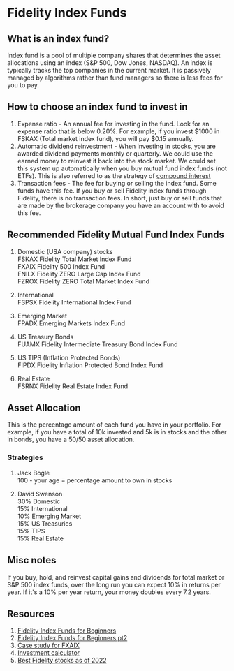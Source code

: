 # Fidelity Index Funds

## What is an index fund?

Index fund is a pool of multiple company shares that determines the asset allocations using an index (S&P 500, Dow Jones, NASDAQ). An index is typically tracks the top companies in the current market. It is passively managed by algorithms rather than fund managers so there is less fees for you to pay.

## How to choose an index fund to invest in

1. Expense ratio - An annual fee for investing in the fund. Look for an expense ratio that is below 0.20%. For example, if you invest $1000 in FSKAX (Total market index fund), you will pay $0.15 annually. 
2. Automatic dividend reinvestment - When investing in stocks, you are awarded dividend payments monthly or quarterly. We could use the earned money to reinvest it back into the stock market. We could set this system up automatically when you buy mutual fund index funds (not ETFs). This is also referred to as the strategy of [compound interest](http://www.helpfulcalculators.com/compound-interest-calculator)
3. Transaction fees - The fee for buying or selling the index fund. Some funds have this fee. If you buy or sell Fidelity index funds through Fidelity, there is no transaction fees. In short, just buy or sell funds that are made by the brokerage company you have an account with to avoid this fee.

## Recommended Fidelity Mutual Fund Index Funds

1. Domestic (USA company) stocks  
   FSKAX Fidelity Total Market Index Fund  
   FXAIX Fidelity 500 Index Fund  
   FNILX Fidelity ZERO Large Cap Index Fund  
   FZROX Fidelity ZERO Total Market Index Fund  

2. International  
   FSPSX Fidelity International Index Fund

3. Emerging Market  
   FPADX Emerging Markets Index Fund

4. US Treasury Bonds  
   FUAMX Fidelity Intermediate Treasury Bond Index Fund

5. US TIPS (Inflation Protected Bonds)  
   FIPDX Fidelity Inflation Protected Bond Index Fund

6. Real Estate  
   FSRNX Fidelity Real Estate Index Fund

## Asset Allocation

This is the percentage amount of each fund you have in your portfolio. For example, if you have a total of 10k invested and 5k is in stocks and the other in bonds, you have a 50/50 asset allocation.

### Strategies

1. Jack Bogle  
100 - your age = percentage amount to own in stocks

2. David Swenson  
30% Domestic  
15% International  
10% Emerging Market  
15% US Treasuries  
15% TIPS  
15% Real Estate  

## Misc notes

If you buy, hold, and reinvest capital gains and dividends for total market or S&P 500 index funds, over the long run you can expect 10% in returns per year. If it's a 10% per year return, your money doubles every 7.2 years.


## Resources

1. [Fidelity Index Funds for Beginners](https://www.youtube.com/watch?v=8I7hEKKw7qM&list=PLDi3MjT_eu48UOHc5rXrq8TqQ8yNu2YGk)
2. [Fidelity Index Funds for Beginners pt2](https://www.youtube.com/watch?v=FQBlPkebDHg)
3. [Case study for FXAIX](https://www.youtube.com/watch?v=WVhBNbC3vIg)
4. [Investment calculator](https://americanfundsretirement.retire.americanfunds.com/tools/calculators/investment-calculator.htm)
5. [Best Fidelity stocks as of 2022](https://www.youtube.com/watch?v=cHex4CiH1b4)
